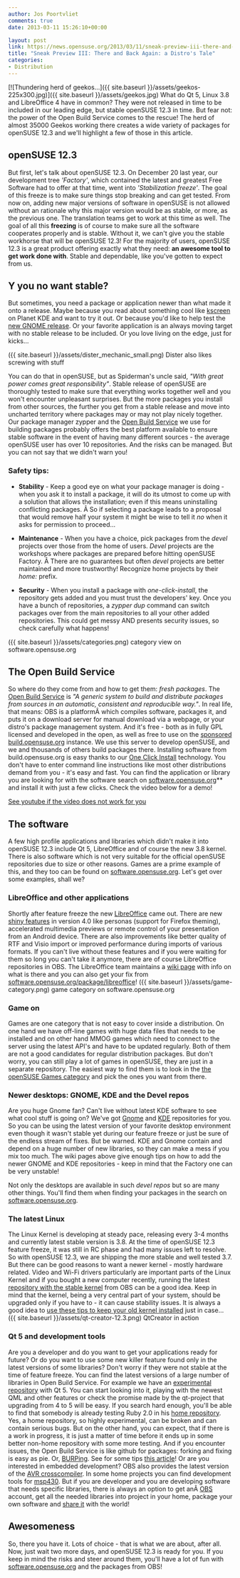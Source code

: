 ```yaml
---
author: Jos Poortvliet
comments: true
date: 2013-03-11 15:26:10+00:00

layout: post
link: https://news.opensuse.org/2013/03/11/sneak-preview-iii-there-and-back-again-a-distros-tale/
title: "Sneak Preview III: There and Back Again: a Distro's Tale"
categories:
- Distribution
---
```

[![Thundering herd of geekos...]({{ site.baseurl }}/assets/geekos-225x300.jpg)]({{ site.baseurl }}/assets/geekos.jpg) What do Qt 5, Linux 3.8 and LibreOffice 4 have in common? They were not released in time to be included in our leading edge, but stable openSUSE 12.3 in time. But fear not: the power of the Open Build Service comes to the rescue! The herd of almost 35000 Geekos working there creates a wide variety of packages for openSUSE 12.3 and we'll highlight a few of those in this article.<!-- more -->


## openSUSE 12.3


But first, let's talk about openSUSE 12.3. On December 20 last year, our development tree _'Factory'_, which contained the latest and greatest Free Software had to offer at that time, went into _'Stabilization freeze'_. The goal of this freeze is to make sure things stop breaking and can get tested. From now on, adding new major versions of software in openSUSE is not allowed without an rationale why this major version would be as stable, or more, as the previous one. The translation teams get to work at this time as well. The goal of all this **freezing** is of course to make sure all the software cooperates properly and is stable. Without it, we can't give you the stable workhorse that will be openSUSE 12.3! For the majority of users, openSUSE 12.3 is a great product offering exactly what they need: **an awesome tool to get work done with**. Stable and dependable, like you've gotten to expect from us.


## Y you no want stable?


But sometimes, you need a package or application newer than what made it onto a release. Maybe because you read about something cool like [kscreen](http://www.afiestas.org/kscreen-supporting-the-old-and-new-xrandr1-1-backend/) on Planet KDE and want to try it out. Or because you'd like to help test the [new GNOME release](https://help.gnome.org/misc/release-notes/3.8). Or your favorite application is an always moving target with no stable release to be included. Or you love living on the edge, just for kicks...

({{ site.baseurl }}/assets/dister_mechanic_small.png) Dister also likes screwing with stuff

You can do that in openSUSE, but as Spiderman's uncle said, _"With great power comes great responsibility"_. Stable release of openSUSE are thoroughly tested to make sure that everything works together well and you won't encounter unpleasant surprises. But the more packages you install from other sources, the further you get from a stable release and move into uncharted territory where packages may or may not play nicely together. Our package manager zypper and the [Open Build Service](http://openbuildservice.org) we use for building packages probably offers the best platform available to ensure stable software in the event of having many different sources - the average openSUSE user has over 10 repositories. And the risks can be managed. But you can not say that we didn't warn you!


### Safety tips:





	
  * **Stability** - Keep a good eye on what your package manager is doing - when you ask it to install a package, it will do its utmost to come up with a solution that allows the installation; even if this means uninstalling conflicting packages. Â So if selecting a package leads to a proposal that would remove half your system it might be wise to tell it _no_ when it asks for permission to proceed...

	
  * **Maintenance** - When you have a choice, pick packages from the _devel_ projects over those from the home of users. _Devel_ projects are the workshops where packages are prepared before hitting openSUSE Factory. Â There are no guarantees but often _devel_ projects are better maintained and more trustworthy! Recognize home projects by their _home:_ prefix.

	
  * **Security** - When you install a package with _one-click-install_, the repository gets added and you must trust the developers' key. Once you have a bunch of repositories, a _zypper dup_ command can switch packages over from the main repositories to all your other added repositories. This could get messy AND presents security issues, so check carefully what happens!


({{ site.baseurl }}/assets/categories.png) category view on software.opensuse.org



## The Open Build Service


So where do they come from and how to get them: _fresh packages_. The [Open Build Service](http://openbuildservice.org) is _"A generic system to build and distribute packages from sources in an automatic, consistent and reproducible way."_. In real life, that means: OBS is a platformÂ which compiles software, packages it, and puts it on a download server for manual download via a webpage, or your distro's package management system. And it's free - both as in fully GPL licensed and developed in the open, as well as free to use on the [sponsored](https://en.opensuse.org/Sponsors) [build.opensuse.org](http://build.opensuse.org) instance. We use this server to develop openSUSE, and we and thousands of others build packages there. Installing software from build.opensuse.org is easy thanks to our [One Click Install](http://en.opensuse.org/openSUSE:One_Click_Install) technology. You don't have to enter command line instructions like most other distributions demand from you - it's easy and fast. You can find the application or library you are looking for with the software search on [software.opensuse.org](http://software.opensuse.org/packages/)** and install it with just a few clicks. Check the video below for a demo!

[See youtube if the video does not work for you](http://www.youtube.com/watch?v=hmW0156G810)


## The software


A few high profile applications and libraries which didn't make it into openSUSE 12.3 include Qt 5, LibreOffice and of course the new 3.8 kernel. There is also software which is not very suitable for the official openSUSE repositories due to size or other reasons. Games are a prime example of this, and they too can be found on [software.opensuse.org](http://software.opensuse.org/packages). Let's get over some examples, shall we?


### LibreOffice and other applications


Shortly after feature freeze the new [LibreOffice](http://www.libreoffice.org/) came out. There are new [shiny features](http://www.libreoffice.org/download/4-0-new-features-and-fixes) in version 4.0 like personas (support for Firefox theming), accelerated multimedia previews or remote control of your presentation from an Android device. There are also improvements like better quality of RTF and Visio import or improved performance during imports of various formats. If you can't live without these features and if you were waiting for them so long you can't take it anymore, there are of course LibreOffice repositories in OBS. The LibreOffice team maintains a [wiki page](http://en.opensuse.org/LibreOffice#Update_to_Latest_Version) with info on what is there and you can also get your fix from [software.opensuse.org/package/libreoffice](http://software.opensuse.org/package/libreoffice)!
({{ site.baseurl }}/assets/game-category.png) game category on software.opensuse.org



### Game on


Games are one category that is not easy to cover inside a distribution. On one hand we have off-line games with huge data files that needs to be installed and on other hand MMOG games which need to connect to the server using the latest API's and have to be updated regularly. Both of them are not a good candidates for regular distribution packages. But don't worry, you can still play a lot of games in openSUSE, they are just in a separate repository. The easiest way to find them is to look in the [the openSUSE Games category](http://software.opensuse.org/packages/Games) and pick the ones you want from there.



### Newer desktops: GNOME, KDE and the Devel repos


Are you huge Gnome fan? Can't live without latest KDE software to see what cool stuff is going on? We've got [Gnome](http://en.opensuse.org/GNOME_repositories) and [KDE](http://en.opensuse.org/KDE_repositories) repositories for you. So you can be using the latest version of your favorite desktop environment even though it wasn't stable yet during our feature freeze or just be sure of the endless stream of fixes. But be warned. KDE and Gnome contain and depend on a huge number of new libraries, so they can make a mess if you mix too much. The wiki pages above give enough tips on how to add the newer GNOME and KDE repositories - keep in mind that the Factory one can be very unstable!

Not only the desktops are available in such _devel repos_ but so are many other things. You'll find them when finding your packages in the search on [software.opensuse.org](http://software.opensuse.org/).


### The latest Linux


The Linux Kernel is developing at steady pace, releasing every 3-4 months and currently latest stable version is 3.8. At the time of openSUSE 12.3 feature freeze, it was still in RC phase and had many issues left to resolve. So with openSUSE 12.3, we are shipping the more stable and well tested 3.7. But there can be good reasons to want a newer kernel - mostly hardware related. Video and Wi-Fi drivers particularly are important parts of the Linux Kernel and if you bought a new computer recently, running the latest [repository with the stable kernel](http://kernel.opensuse.org/packages/stable) from OBS can be a good idea. Keep in mind that the kernel, being a very central part of your system, should be upgraded only if you have to - it can cause stability issues. It is always a good idea to [use these tips to keep your old kernel installed](http://en.opensuse.org/SDB:Keep_multiple_kernel_versions) just in case...
({{ site.baseurl }}/assets/qt-creator-12.3.png) QtCreator in action



### Qt 5 and development tools


Are you a developer and do you want to get your applications ready for future? Or do you want to use some new killer feature found only in the latest versions of some libraries? Don't worry if they were not stable at the time of feature freeze. You can find the latest versions of a large number of libraries in Open Build Service. For example we have an [experimental repository](http://en.opensuse.org/KDE_repositories#Qt_5.0_Development_Snapshots) with Qt 5. You can start looking into it, playing with the newest QML and other features or check the promise made by the qt-project that upgrading from 4 to 5 will be easy. If you search hard enough, you'll be able to find that somebody is already testing Ruby 2.0 in his [home repository](http://software.opensuse.org/package/ruby20). Yes, a home repository, so highly experimental, can be broken and can contain serious bugs. But on the other hand, you can expect, that if there is a work in progress, it is just a matter of time before it ends up in some better non-home repository with some more testing. And if you encounter issues, the Open Build Service is like github for packages: forking and fixing is easy as pie. Or, [BURPing](https://lizards.opensuse.org/2011/05/16/have-you-burped-yet-today/). See for some tips [this article](https://news.opensuse.org/2011/09/27/get-your-package-in-factory-for-12-1/)! Or are you interested in embedded development? OBS also provides the latest version of the [AVR crosscompiler](http://software.opensuse.org/package/avr-libc-gcc47). In some home projects you can find development tools for [msp430](http://software.opensuse.org/package/cross-msp430-gcc). But if you are developer and you are developing software that needs specific libraries, there is always an option to get anÂ [OBS](http://build.opensuse.org) account, get all the needed libraries into project in your home, package your own software and [share it](http://openbuildservice.org/help/manuals/obs-best-practices/cha.obs.best-practices.upstream.html) with the world!


## Awesomeness


So, there you have it. Lots of choice - that is what we are about, after all. Now, just wait two more days, and openSUSE 12.3 is ready for you. If you keep in mind the risks and steer around them, you'll have a lot of fun with [software.opensuse.org](http://software.opensuse.org/packages) and the packages from OBS!		
